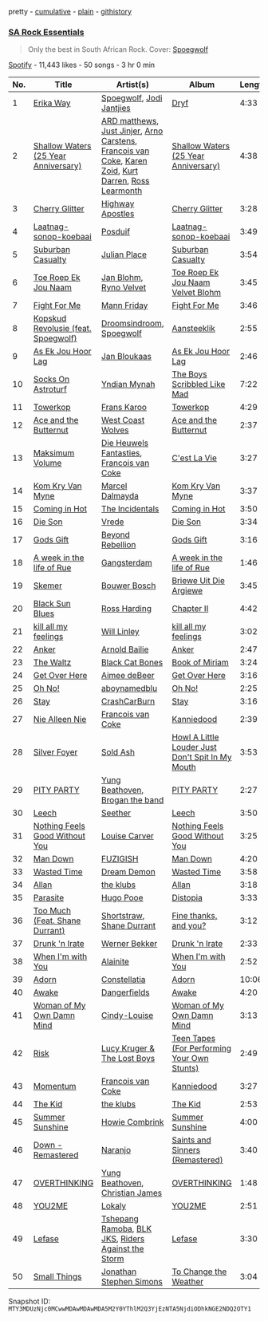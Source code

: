 pretty - [cumulative](/playlists/cumulative/37i9dQZF1DX9mHcd54VItZ.md) - [plain](/playlists/plain/37i9dQZF1DX9mHcd54VItZ) - [githistory](https://github.githistory.xyz/mackorone/spotify-playlist-archive/blob/main/playlists/plain/37i9dQZF1DX9mHcd54VItZ)

### [SA Rock Essentials](https://open.spotify.com/playlist/37i9dQZF1DX9mHcd54VItZ)

> Only the best in South African Rock\. Cover: <a href="https://open.spotify.com/artist/6o4TnAxiqaQfZMLl55NFdn?si=WI34bLehT3a9D6VNTzXWCw">Spoegwolf</a>

[Spotify](https://open.spotify.com/user/spotify) - 11,443 likes - 50 songs - 3 hr 0 min

| No. | Title | Artist(s) | Album | Length |
|---|---|---|---|---|
| 1 | [Erika Way](https://open.spotify.com/track/1smrGKf89mWioxRiWHLtV7) | [Spoegwolf](https://open.spotify.com/artist/6o4TnAxiqaQfZMLl55NFdn), [Jodi Jantjies](https://open.spotify.com/artist/7bO5j58JFaj207CPYThbpG) | [Dryf](https://open.spotify.com/album/445kxPtDxdYm3AMBJpKxLt) | 4:33 |
| 2 | [Shallow Waters \(25 Year Anniversary\)](https://open.spotify.com/track/7vdiUC7BzKmBqsSEJsbnbr) | [ARD matthews](https://open.spotify.com/artist/5LeZoIsr3HTDipdWQbiAfo), [Just Jinjer](https://open.spotify.com/artist/4ywF40MvBzMeS8jijufoao), [Arno Carstens](https://open.spotify.com/artist/4VE8VoX8eVfwfVSuikRyxE), [Francois van Coke](https://open.spotify.com/artist/7pJtnZQLPJmqzVfdIz7eFF), [Karen Zoid](https://open.spotify.com/artist/1x6N4tQft8TwRuhOfRUgWC), [Kurt Darren](https://open.spotify.com/artist/3fFoaTI85WuaVkSMUxeYRd), [Ross Learmonth](https://open.spotify.com/artist/5ONIVFtUBDrUz28G8ltCHN) | [Shallow Waters \(25 Year Anniversary\)](https://open.spotify.com/album/1dqY6TUiXJMyMOsQ657mw4) | 4:38 |
| 3 | [Cherry Glitter](https://open.spotify.com/track/2V57HqcRwmG9wYr8rcFbAa) | [Highway Apostles](https://open.spotify.com/artist/66GDNl05VRYiOnkKgVfOEE) | [Cherry Glitter](https://open.spotify.com/album/7EqFfWWUmsqSI0csBwIasf) | 3:28 |
| 4 | [Laatnag\-sonop\-koebaai](https://open.spotify.com/track/6gq6he9HdSJqPcsgFQbxWQ) | [Posduif](https://open.spotify.com/artist/0BIs8iCsPrho1IZMdse349) | [Laatnag\-sonop\-koebaai](https://open.spotify.com/album/6gvpn8iBbVXJEbmWt3sLVN) | 3:49 |
| 5 | [Suburban Casualty](https://open.spotify.com/track/0dfdQeAFmqYU73QISETk7K) | [Julian Place](https://open.spotify.com/artist/0l5bLIu2lwaoE2Jp15kVcr) | [Suburban Casualty](https://open.spotify.com/album/7tUR8nLZ32a4UoimsM3hmI) | 3:54 |
| 6 | [Toe Roep Ek Jou Naam](https://open.spotify.com/track/2ZYbvsHY9vG3pqI8qYTgN6) | [Jan Blohm](https://open.spotify.com/artist/4INPDZ7XS2f8jsp7CMM6WW), [Ryno Velvet](https://open.spotify.com/artist/1qn5hZjDJPBVBFsqLujvyt) | [Toe Roep Ek Jou Naam Velvet Blohm](https://open.spotify.com/album/3rWwRZdKja3xTo7CQYDBvi) | 3:45 |
| 7 | [Fight For Me](https://open.spotify.com/track/04SvT7sTy6PcImc0mmEXmU) | [Mann Friday](https://open.spotify.com/artist/5mIQ8NjjqcuGvlboXVzJV8) | [Fight For Me](https://open.spotify.com/album/20vcpStEfCgWZiwTtGojta) | 3:46 |
| 8 | [Kopskud Revolusie \(feat\. Spoegwolf\)](https://open.spotify.com/track/5taKG0t4Z0sv247eXWuWij) | [Droomsindroom](https://open.spotify.com/artist/36P4zQxOGCSabr44bXS8kW), [Spoegwolf](https://open.spotify.com/artist/6o4TnAxiqaQfZMLl55NFdn) | [Aansteeklik](https://open.spotify.com/album/3dOKf9YXYnPLlRLaCwsL2G) | 2:55 |
| 9 | [As Ek Jou Hoor Lag](https://open.spotify.com/track/1W5M5PXjBeLKgac4uMrbHO) | [Jan Bloukaas](https://open.spotify.com/artist/78BYwFUCGOHFIC54M4Rnic) | [As Ek Jou Hoor Lag](https://open.spotify.com/album/3GW8Df9g7461vot9mVJN29) | 2:46 |
| 10 | [Socks On Astroturf](https://open.spotify.com/track/5gtDFsmSgRX9wWYNjVFUer) | [Yndian Mynah](https://open.spotify.com/artist/5vPZcy1yojk3MN9D2g1c0C) | [The Boys Scribbled Like Mad](https://open.spotify.com/album/4Jx4ckh0oER0VRdmrQlJdX) | 7:22 |
| 11 | [Towerkop](https://open.spotify.com/track/0lxm6E9GTyQ8hJXxnR5hZb) | [Frans Karoo](https://open.spotify.com/artist/327EzTZc6z3mGwHbdaNKBO) | [Towerkop](https://open.spotify.com/album/2WlM9UWueQZ0beAQSbjRKx) | 4:29 |
| 12 | [Ace and the Butternut](https://open.spotify.com/track/11AD2oUaR1kxX5yez8xXjW) | [West Coast Wolves](https://open.spotify.com/artist/5cPXEpwSlUHUTsGY3V39IY) | [Ace and the Butternut](https://open.spotify.com/album/6mvpakbGhtdsFiSJA07wrP) | 2:37 |
| 13 | [Maksimum Volume](https://open.spotify.com/track/4JsFnYPu7208vajpj05I7B) | [Die Heuwels Fantasties](https://open.spotify.com/artist/0FrkoXLOCHCWfMXw10Apxb), [Francois van Coke](https://open.spotify.com/artist/7pJtnZQLPJmqzVfdIz7eFF) | [C'est La Vie](https://open.spotify.com/album/6rwHalenFvXv3J6H2xj3MQ) | 3:27 |
| 14 | [Kom Kry Van Myne](https://open.spotify.com/track/3E3768rjpDCanBS5ehkuXg) | [Marcel Dalmayda](https://open.spotify.com/artist/6jWwRKC7o4pvYYkl23db93) | [Kom Kry Van Myne](https://open.spotify.com/album/3m0if00d6lcjf4f9OrCtM0) | 3:37 |
| 15 | [Coming in Hot](https://open.spotify.com/track/0C5VbQrV3LDqPue7LNRhTo) | [The Incidentals](https://open.spotify.com/artist/5eTPQQeM4ggfNxQ9m4dDfS) | [Coming in Hot](https://open.spotify.com/album/6NRTD0I4d75b9byRFw67Sd) | 3:50 |
| 16 | [Die Son](https://open.spotify.com/track/5XN4CaqKylyeSvGRm3qKKz) | [Vrede](https://open.spotify.com/artist/4SqW28gCAQ45aqUa0KszgX) | [Die Son](https://open.spotify.com/album/5ttZoEZPKLeJqC1fr2okSJ) | 3:34 |
| 17 | [Gods Gift](https://open.spotify.com/track/5APaebgO8j2iv9948t0s4N) | [Beyond Rebellion](https://open.spotify.com/artist/4Xl49RTIZKi3DYvoC1AkXe) | [Gods Gift](https://open.spotify.com/album/2gQmIomnl7SgDVZyvqxMBi) | 3:16 |
| 18 | [A week in the life of Rue](https://open.spotify.com/track/1mA3jtJ4mFwYRVZjaDKjL1) | [Gangsterdam](https://open.spotify.com/artist/63fJ4ckrhwwtDX31WrhqfS) | [A week in the life of Rue](https://open.spotify.com/album/36ZyxfmSrx40YfqLqOkCZE) | 1:46 |
| 19 | [Skemer](https://open.spotify.com/track/1jA3oyVG2hVhJ1N4pEnikA) | [Bouwer Bosch](https://open.spotify.com/artist/5HZFQNs0MnrxxtU7dvi4Te) | [Briewe Uit Die Argiewe](https://open.spotify.com/album/0S5HPecNnxsYdKnQXPVdcG) | 3:45 |
| 20 | [Black Sun Blues](https://open.spotify.com/track/4rBXj6zG73kTuhdZGmSMHR) | [Ross Harding](https://open.spotify.com/artist/1FqnXueiEcKhdI6NBFwKcA) | [Chapter II](https://open.spotify.com/album/7AkMozqHXDF5OtauzP2ZQI) | 4:42 |
| 21 | [kill all my feelings](https://open.spotify.com/track/0dlCaafsMEfprlXtoogDgm) | [Will Linley](https://open.spotify.com/artist/3xnCBQeZDec3FFo8vUSt4N) | [kill all my feelings](https://open.spotify.com/album/1onwNNRB0cQ5gBRFknbYPp) | 3:02 |
| 22 | [Anker](https://open.spotify.com/track/7vcdnzmzZS0oNDpqLgfn3g) | [Arnold Bailie](https://open.spotify.com/artist/7xttIqt236FLfWKVsIDMxp) | [Anker](https://open.spotify.com/album/1Viibdh9TgQh4TGpkmnLth) | 2:47 |
| 23 | [The Waltz](https://open.spotify.com/track/1o75mFZMjlWXDupelG6AM7) | [Black Cat Bones](https://open.spotify.com/artist/1qg7JzFBXX7rU711SFfPgO) | [Book of Miriam](https://open.spotify.com/album/5tisDlIaGFaTVFE3hgmIln) | 3:24 |
| 24 | [Get Over Here](https://open.spotify.com/track/6DuZOFGc4LBr0HSbbd03q3) | [Aimee deBeer](https://open.spotify.com/artist/3c3FUUJYZOv8Le1htg2Gl6) | [Get Over Here](https://open.spotify.com/album/23aiLlsImhhiuCfYGcBpfC) | 3:16 |
| 25 | [Oh No!](https://open.spotify.com/track/4QOGyHQHQBh8Legq1hrOcE) | [aboynamedblu](https://open.spotify.com/artist/4DCRHW4ITYEaA0qmW3PYJj) | [Oh No!](https://open.spotify.com/album/64Na1iGg8petII9jhmDNf3) | 2:25 |
| 26 | [Stay](https://open.spotify.com/track/1pc4xCCi7VhemQGSk8eQyz) | [CrashCarBurn](https://open.spotify.com/artist/184sdcjHnD6iVWbPEhxJoC) | [Stay](https://open.spotify.com/album/41bORE1k7ez2pWNJDXz0Ls) | 3:16 |
| 27 | [Nie Alleen Nie](https://open.spotify.com/track/0yXCVcqwnZdM2GVGtSMRS3) | [Francois van Coke](https://open.spotify.com/artist/7pJtnZQLPJmqzVfdIz7eFF) | [Kanniedood](https://open.spotify.com/album/2sAn67LpCat3XJqDuMmtTh) | 2:39 |
| 28 | [Silver Foyer](https://open.spotify.com/track/7z0kfDxyBzRkHxoEEjQxU7) | [Sold Ash](https://open.spotify.com/artist/1y87T8TRFJAPIEF7X9oQMz) | [Howl A Little Louder Just Don't Spit In My Mouth](https://open.spotify.com/album/33Lu72KGrREZEPh7py0il7) | 3:53 |
| 29 | [PITY PARTY](https://open.spotify.com/track/275HPZ0ZqO7aVvP0oNqO5b) | [Yung Beathoven](https://open.spotify.com/artist/1jRPlDFS33VKRsW5WYBNTs), [Brogan the band](https://open.spotify.com/artist/6hyyfSQkg85RaqUiyflfZc) | [PITY PARTY](https://open.spotify.com/album/44aRUzG8io87BE9XUIhYy8) | 2:27 |
| 30 | [Leech](https://open.spotify.com/track/213FfJIwavzYZrAXa2nNL5) | [Seether](https://open.spotify.com/artist/6B5c4sch27tWHAGdarpPaW) | [Leech](https://open.spotify.com/album/4xnqnQAzwMK6gZsuPTojvU) | 3:50 |
| 31 | [Nothing Feels Good Without You](https://open.spotify.com/track/0ldL6b3ZxXX5hcAntTHsi6) | [Louise Carver](https://open.spotify.com/artist/3MGKwPbzEu5ZFlDAJA75uD) | [Nothing Feels Good Without You](https://open.spotify.com/album/2oRvkrGd0ceGblE1Ui8hBe) | 3:25 |
| 32 | [Man Down](https://open.spotify.com/track/6LvcACjtwZr8d8Rjyz3Jw3) | [FUZIGISH](https://open.spotify.com/artist/5NOfiSV5NL7MVz8JO0oE1v) | [Man Down](https://open.spotify.com/album/6yPesYP8A3zZWXKpc1s8PV) | 4:20 |
| 33 | [Wasted Time](https://open.spotify.com/track/7EE7O5tuOKrlnhALLnkrW7) | [Dream Demon](https://open.spotify.com/artist/2YQKfqhM5oQ2u59LelCzki) | [Wasted Time](https://open.spotify.com/album/3qSADMb9OU8gQqiRgFkKEr) | 3:58 |
| 34 | [Allan](https://open.spotify.com/track/7EsJj7ryKHTThQpDxqP3ND) | [the klubs](https://open.spotify.com/artist/6hbEqXIhCdWLuQn3SUgibF) | [Allan](https://open.spotify.com/album/19kis2Tm2560bvWxFGBIoW) | 3:18 |
| 35 | [Parasite](https://open.spotify.com/track/1wJsjT1Oo2Kh2H3J9WOmde) | [Hugo Pooe](https://open.spotify.com/artist/786vB3MPgJ2kUzhNrbeaMZ) | [Distopia](https://open.spotify.com/album/1D37tFbgePiH2NuBrzOAm9) | 3:33 |
| 36 | [Too Much \(Feat\. Shane Durrant\)](https://open.spotify.com/track/5ERIKZDFo9IDQl4dg69fzS) | [Shortstraw](https://open.spotify.com/artist/1jldLaOPqF1tSIqeHruozt), [Shane Durrant](https://open.spotify.com/artist/3rJ8mFZryeXC2n5bMkQVkV) | [Fine thanks, and you?](https://open.spotify.com/album/7w9HwmPatYwQd2MgIUqyM8) | 3:12 |
| 37 | [Drunk 'n Irate](https://open.spotify.com/track/25vGUFIheFaFNOdl0T8APH) | [Werner Bekker](https://open.spotify.com/artist/1mbI2Vrn5ZIHEH1PzTrA4K) | [Drunk 'n Irate](https://open.spotify.com/album/5JyKQ7U1Cy5xucch8ZVFaF) | 2:33 |
| 38 | [When I'm with You](https://open.spotify.com/track/5CFsX5OidbqmLa71haeKhO) | [Alainite](https://open.spotify.com/artist/0jz2Kq6n1hX6kAahNkutXH) | [When I'm with You](https://open.spotify.com/album/6nY5M5Y1lxoxXqhM0lsuzL) | 2:52 |
| 39 | [Adorn](https://open.spotify.com/track/41W0utTSMSS6F5yL7QJ5Fw) | [Constellatia](https://open.spotify.com/artist/1r8tzQXEPrte5GZ06LppsS) | [Adorn](https://open.spotify.com/album/31T0ESmfCXIWrd2kHQILbP) | 10:06 |
| 40 | [Awake](https://open.spotify.com/track/25TN22SHRxXPlPlobiyXr6) | [Dangerfields](https://open.spotify.com/artist/2jvp5tnnyCvPIgOczuIaZU) | [Awake](https://open.spotify.com/album/3WzW1B4xGh1xTVJaAFvLsW) | 4:20 |
| 41 | [Woman of My Own Damn Mind](https://open.spotify.com/track/6F6gMyGT1L3uCEgaIIT8Nl) | [Cindy\-Louise](https://open.spotify.com/artist/6nEhQq8FIrP4VY4lixkdZD) | [Woman of My Own Damn Mind](https://open.spotify.com/album/6SMEvTVAfvoQNTnRdJA2Bp) | 3:13 |
| 42 | [Risk](https://open.spotify.com/track/1lXXDSVn8fZ32AxIEvM6oX) | [Lucy Kruger & The Lost Boys](https://open.spotify.com/artist/2qFDhzWBDqbPOjhy8Fkl3u) | [Teen Tapes \(For Performing Your Own Stunts\)](https://open.spotify.com/album/22tHTROvyyl2EsO5iUodJj) | 2:49 |
| 43 | [Momentum](https://open.spotify.com/track/1PLdMFrVv6cCT9MrQneTMN) | [Francois van Coke](https://open.spotify.com/artist/7pJtnZQLPJmqzVfdIz7eFF) | [Kanniedood](https://open.spotify.com/album/2sAn67LpCat3XJqDuMmtTh) | 3:27 |
| 44 | [The Kid](https://open.spotify.com/track/30E5yBOsMJ14qYzBbLY9Xo) | [the klubs](https://open.spotify.com/artist/6hbEqXIhCdWLuQn3SUgibF) | [The Kid](https://open.spotify.com/album/4HQlRenLS3Mu9gvIk3tJzk) | 2:53 |
| 45 | [Summer Sunshine](https://open.spotify.com/track/3P7P02UIJbX4tAHn999Db8) | [Howie Combrink](https://open.spotify.com/artist/4lGRkSUk4yUwS2qd5inP4J) | [Summer Sunshine](https://open.spotify.com/album/7baEJf3STZnHaHSyUkGp4y) | 4:00 |
| 46 | [Down \- Remastered](https://open.spotify.com/track/50lAUbTwVsGu97tj3j6cGi) | [Naranjo](https://open.spotify.com/artist/1St8wuhPvlGxHp49tsZH2R) | [Saints and Sinners \(Remastered\)](https://open.spotify.com/album/4kopPPmW09PGMnh85jojya) | 3:40 |
| 47 | [OVERTHINKING](https://open.spotify.com/track/4hZR6HRe5UnXs5CqdIjIen) | [Yung Beathoven](https://open.spotify.com/artist/1jRPlDFS33VKRsW5WYBNTs), [Christian James](https://open.spotify.com/artist/3vIPpGcOC1CWD5MVg9xX8x) | [OVERTHINKING](https://open.spotify.com/album/5N6VbOBsJUIaMlihQn6S5M) | 1:48 |
| 48 | [YOU2ME](https://open.spotify.com/track/6BeR3yIHr9O6ZjQzmpXN2Z) | [Lokaly](https://open.spotify.com/artist/2xMgbeCaxqn40elRsuLMf4) | [YOU2ME](https://open.spotify.com/album/5Y98Ocf2q2Y3i4Lkw1ap3x) | 2:51 |
| 49 | [Lefase](https://open.spotify.com/track/20ACysTMjJiaat5ZAwD9nF) | [Tshepang Ramoba](https://open.spotify.com/artist/2MmU0xFFmDGDONtHlPHUXh), [BLK JKS](https://open.spotify.com/artist/00yegohFGb5ErPFAIYBc3u), [Riders Against the Storm](https://open.spotify.com/artist/7HX7VccoNod5ogSFcosn9Y) | [Lefase](https://open.spotify.com/album/0gODdkdalKBZ9NO4P5a0We) | 3:30 |
| 50 | [Small Things](https://open.spotify.com/track/4a4AneoUBYsM121PNivyD1) | [Jonathan Stephen Simons](https://open.spotify.com/artist/2XxdWUIImuXGYIN3E9Uave) | [To Change the Weather](https://open.spotify.com/album/5imGkqzgxOU3dgtEL7uwON) | 3:04 |

Snapshot ID: `MTY3MDUzNjc0MCwwMDAwMDAwMDA5M2Y0YThlM2Q3YjEzNTA5NjdiODhkNGE2NDQ2OTY1`
